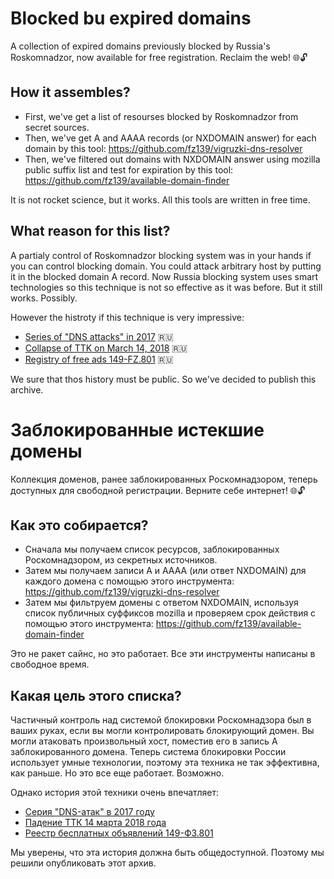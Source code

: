 # Blocked bu expired domains

A collection of expired domains previously blocked by Russia's Roskomnadzor, now available for free registration. Reclaim the web! 🌐🔓

## How it assembles?

* First, we've get a list of resourses blocked by Roskomnadzor from secret sources.
* Then, we've get A and AAAA records (or NXDOMAIN answer) for each domain by this tool: https://github.com/fz139/vigruzki-dns-resolver
* Then, we've filtered out domains with NXDOMAIN answer using mozilla public suffix list and test for expiration by this tool: https://github.com/fz139/available-domain-finder

It is not rocket science, but it works. All this tools are written in free time. 

## What reason for this list?

A partialy control of Roskomnadzor blocking system was in your hands if you can control blocking domain. You could attack arbitrary host by putting it in the blocked domain A record. Now Russia blocking system uses smart technologies so this technique is not so effective as it was before. But it still works. Possibly.

However the histroty if this technique is very impressive:
* [Series of "DNS attacks" in 2017](https://usher2.club/articles/dns-attack-2017/) :ru:
* [Collapse of TTK on March 14, 2018](https://usher2.club/articles/ttk-strike/) :ru:
* [Registry of free ads 149-FZ.801](https://usher2.club/articles/msg-digitalresistance/) :ru:

We sure that thos history must be public. So we've decided to publish this archive.

# Заблокированные истекшие домены

Коллекция доменов, ранее заблокированных Роскомнадзором, теперь доступных для свободной регистрации. Верните себе интернет! 🌐🔓

## Как это собирается?

* Сначала мы получаем список ресурсов, заблокированных Роскомнадзором, из секретных источников.
* Затем мы получаем записи A и AAAA (или ответ NXDOMAIN) для каждого домена с помощью этого инструмента: https://github.com/fz139/vigruzki-dns-resolver
* Затем мы фильтруем домены с ответом NXDOMAIN, используя список публичных суффиксов mozilla и проверяем срок действия с помощью этого инструмента: https://github.com/fz139/available-domain-finder

Это не ракет сайнс, но это работает. Все эти инструменты написаны в свободное время. 

## Какая цель этого списка?

Частичный контроль над системой блокировки Роскомнадзора был в ваших руках, если вы могли контролировать блокирующий домен. Вы могли атаковать произвольный хост, поместив его в запись A заблокированного домена. Теперь система блокировки России использует умные технологии, поэтому эта техника не так эффективна, как раньше. Но это все еще работает. Возможно.

Однако история этой техники очень впечатляет:
* [Серия "DNS-атак" в 2017 году](https://usher2.club/articles/dns-attack-2017/)
* [Падение ТТК 14 марта 2018 года](https://usher2.club/articles/ttk-strike/)
* [Реестр бесплатных объявлений 149-ФЗ.801](https://usher2.club/articles/msg-digitalresistance/)

Мы уверены, что эта история должна быть общедоступной. Поэтому мы решили опубликовать этот архив.
